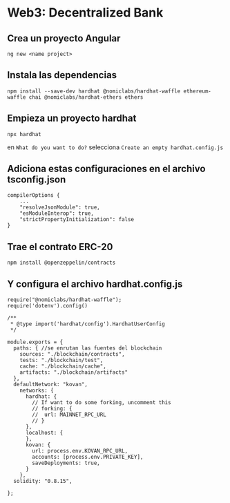# Web3: Decentralized Bank

Crea un proyecto Angular
---
```
ng new <name project>
```
Instala las dependencias
---
```
npm install --save-dev hardhat @nomiclabs/hardhat-waffle ethereum-waffle chai @nomiclabs/hardhat-ethers ethers
```
Empieza un proyecto hardhat
---
```
npx hardhat 
```
en `What do you want to do?` selecciona `Create an empty hardhat.config.js`

Adiciona estas configuraciones en el archivo tsconfig.json
---

```
compilerOptions {
    ...
    "resolveJsonModule": true, 
    "esModuleInterop": true,
    "strictPropertyInitialization": false
}

```

Trae el contrato ERC-20 
---

```
npm install @openzeppelin/contracts
```

Y configura el archivo hardhat.config.js
---

````
require("@nomiclabs/hardhat-waffle");
require('dotenv').config()

/**
 * @type import('hardhat/config').HardhatUserConfig
 */

module.exports = {
  paths: { //se enrutan las fuentes del blockchain
    sources: "./blockchain/contracts",
    tests: "./blockchain/test",
    cache: "./blockchain/cache",
    artifacts: "./blockchain/artifacts"
  },
  defaultNetwork: "kovan",
    networks: {
      hardhat: {
        // If want to do some forking, uncomment this
        // forking: {
        //  url: MAINNET_RPC_URL
        // }
      },
      localhost: {
      },
      kovan: {
        url: process.env.KOVAN_RPC_URL,
        accounts: [process.env.PRIVATE_KEY],
        saveDeployments: true,
      }
    },
  solidity: "0.8.15",
  
};


